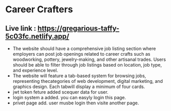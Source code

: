 # Career Crafters

## Live link : https://gregarious-taffy-5c03fc.netlify.app/

- The website should have a comprehensive job listing section where employers can post job openings related to career crafts such as woodworking, pottery, jewelry-making, and other artisanal trades. Users should be able to filter through job listings based on location, job type, and experience level.
- The website will feature a tab-based system for browsing jobs, representing thecategories of web development, digital marketing, and graphics design. Each tabwill display a minimum of four cards.
- jwt token feture added scequer data for user.
- login system a added. you can easyly login this page.
- privet page add. user musbe login then visite another page.
